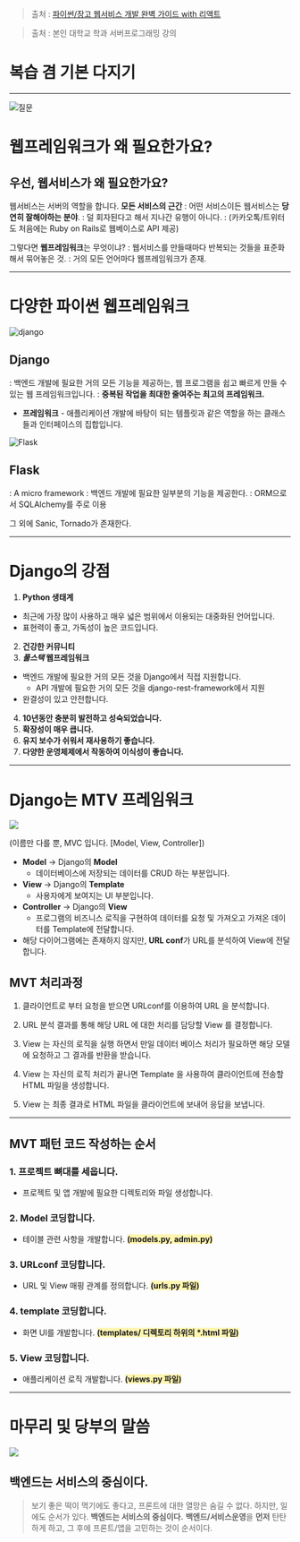 > 출처 : [파이썬/장고 웹서비스 개발 완벽 가이드 with 리액트](https://www.inflearn.com/course/%ED%8C%8C%EC%9D%B4%EC%8D%AC-%EC%9E%A5%EA%B3%A0-%EC%9B%B9%EC%84%9C%EB%B9%84%EC%8A%A4/dashboard)

> 출처 : 본인 대학교 학과 서버프로그래밍 강의

# 복습 겸 기본 다지기

---

![질문](https://velog.velcdn.com/images/chan9708/post/ba8c13a6-c974-48e5-b543-b49e5b98e047/image.png)

# 웹프레임워크가 왜 필요한가요?

## 우선, 웹서비스가 왜 필요한가요?

웹서비스는 서버의 역할을 합니다.
**모든 서비스의 근간**
: 어떤 서비스이든 웹서비스는 **당연히 잘해야하는 분야**.
: 덜 회자된다고 해서 지나간 유행이 아니다.
: (카카오톡/트위터도 처음에는 Ruby on Rails로 웹베이스로 API 제공)

그렇다면 **웹프레임워크**는 무엇이냐?
: 웹서비스를 만들때마다 반복되는 것들을 표준화해서 묶어놓은 것.
: 거의 모든 언어마다 웹프레임워크가 존재.

---

# 다양한 파이썬 웹프레임워크

![django](https://velog.velcdn.com/images/chan9708/post/212bef5a-6a00-430c-8499-2aa65500e24d/image.png)

## Django

: 백엔드 개발에 필요한 거의 모든 기능을 제공하는, 웹 프로그램을 쉽고 빠르게 만들 수 있는 웹 프레임워크입니다.
: **중복된 작업을 최대한 줄여주는 최고의 프레임워크.**

- **프레임워크** - 애플리케이션 개발에 바탕이 되는 템플릿과 같은 역할을 하는 클래스들과 인터페이스의 집합입니다.

![Flask](https://velog.velcdn.com/images/chan9708/post/10864389-eea8-4e92-b13a-8178e0c18dc8/image.png)

## Flask

: A micro framework
: 백엔드 개발에 필요한 일부분의 기능을 제공한다.
: ORM으로서 SQLAlchemy를 주로 이용

그 외에 Sanic, Tornado가 존재한다.

---

# Django의 강점

1. **Python 생태계**

- 최근에 가장 많이 사용하고 매우 넓은 범위에서 이용되는 대중화된 언어입니다.
- 표현력이 좋고, 가독성이 높은 코드입니다.

2. **건강한 커뮤니티**
3. **_풀스택_ 웹프레임워크**

- 백엔드 개발에 필요한 거의 모든 것을 Django에서 직접 지원합니다.
  - API 개발에 필요한 거의 모든 것을 django-rest-framework에서 지원
- 완결성이 있고 안전합니다.

4. **10년동안 충분히 발전하고 성숙되었습니다.**
5. **확장성이 매우 큽니다.**
6. **유지 보수가 쉬워서 재사용하기 좋습니다.**
7. **다양한 운영체제에서 작동하여 이식성이 좋습니다.**

---

# Django는 MTV 프레임워크

![](https://velog.velcdn.com/images/chan9708/post/5a0cc7a9-e419-4dc5-94a5-031b9565f6fc/image.png)

(이름만 다를 뿐, MVC 입니다. [Model, View, Controller])

- **Model** -> Django의 **Model**
  - 데이터베이스에 저장되는 데이터를 CRUD 하는 부분입니다.
- **View** -> Django의 **Template**
  - 사용자에게 보여지는 UI 부분입니다.
- **Controller** -> Django의 **View**
  - 프로그램의 비즈니스 로직을 구현하여 데이터를 요청 및 가져오고 가져온 데이터를 Template에 전달합니다.
- 해당 다이어그램에는 존재하지 않지만, **URL conf**가 URL를 분석하여 View에 전달합니다.

## MVT 처리과정

1. 클라이언트로 부터 요청을 받으면 URLconf를 이용하여 URL 을 분석합니다.

2. URL 분석 결과를 통해 해당 URL 에 대한 처리를 담당할 View 를 결정합니다.

3. View 는 자신의 로직을 실행 하면서 만일 데이터 베이스 처리가 필요하면 해당 모델에 요청하고 그 결과를 반환을 받습니다.

4. View 는 자신의 로직 처리가 끝나면 Template 을 사용하여 클라이언트에 전송할 HTML 파일을 생성합니다.

5. View 는 최종 결과로 HTML 파일을 클라이언트에 보내어 응답을 보냅니다.

---

## MVT 패턴 코드 작성하는 순서

### 1. 프로젝트 뼈대를 세웁니다.

- 프로젝트 및 앱 개발에 필요한 디렉토리와 파일 생성합니다.

### 2. Model 코딩합니다.

- 테이블 관련 사항을 개발합니다. **<span style='background-color: #fff5b1'>(models.py, admin.py)</span>**

### 3. URLconf 코딩합니다.

- URL 및 View 매핑 관계를 정의합니다. **<span style='background-color: #fff5b1'>(urls.py 파일)</span>**

### 4. template 코딩합니다.

- 화면 UI를 개발합니다. **<span style='background-color: #fff5b1'>(templates/ 디렉토리 하위의 \*.html 파일)</span>**

### 5. View 코딩합니다.

- 애플리케이션 로직 개발합니다. **<span style='background-color: #fff5b1'>(views.py 파일)</span>**

---

# 마무리 및 당부의 말씀

![](https://velog.velcdn.com/images/chan9708/post/55391556-b203-4a26-b3f7-d52aa4a153cc/image.png)

## 백엔드는 서비스의 중심이다.

> 보기 좋은 떡이 먹기에도 좋다고, 프론트에 대한 열망은 숨길 수 없다.
> 하지만, 일에도 순서가 있다.
> **백엔드는 서비스의 중심이다.**
> **백엔드/서비스운영**을 **먼저** 탄탄하게 하고, 그 후에 프론트/앱을 고민하는 것이 순서이다.
